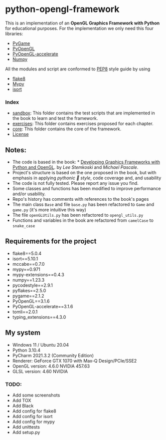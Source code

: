 # python-opengl-framework

This is an implementation of an **OpenGL Graphics Framework with Python** for educational purposes. For the implementation 
we only need this four libraries:

 - [PyGame](https://www.pygame.org)
 - [PyOpenGL](http://pyopengl.sourceforge.net)
 - [PyOpenGL-accelerate](https://pypi.org/project/PyOpenGL-accelerate/)
 - [Numpy](https://numpy.org)

All the modules and script are conformed to [PEP8](https://www.python.org/dev/peps/pep-0008/) style guide by using
 - [flake8](https://flake8.pycqa.org/en/latest/)
 - [Mypy](http://mypy-lang.org/)
 - [isort](https://pycqa.github.io/isort/)

### Index
 - [sandbox](https://github.com/newpaxonian/python-opengl-framework/tree/main/sandbox): This folder contains the test scripts that are implemented in the book to learn and test the framework.
 - [exercises](https://github.com/newpaxonian/python-opengl-framework/tree/main/exercises): This folder contains exercises proposed for each chapter.
 - [core](https://github.com/newpaxonian/python-opengl-framework/tree/main/core): This folder contains the core of the framework.
 - [License](#license)

## Notes:
 - The code is based in the book: * [Developing Graphics Frameworks with Python and OpenGL](https://library.oapen.org/handle/20.500.12657/48838).
by *Lee Stemkoski* and *Michael Pascale*.
 - Project's structure is based on the one proposed in the book, 
but with emphasis in applying *pythonic 🐍 style*, code coverage and, and usability
 - The code is not fully tested. Please report any issue you find.
 - Some classes and functions has been modified to improve performance and/or usability.
 - Repo's history has comments with references to the book's pages
 - The main class ```Base``` and file ```base.py``` has been refactored to ```Game``` and ```game.py``` (it's more intuitive this way)
 - The file ```openGLUtils.py``` has been refactored to ```opengl_utils.py```
 - Functions and variables in the book are refactored from ```camelCase``` to ```snake_case```

## Requirements for the project
 - flake8==5.0.4
 - isort==5.10.1
 - mccabe==0.7.0
 - mypy==0.971
 - mypy-extensions==0.4.3
 - numpy==1.23.3
 - pycodestyle==2.9.1
 - pyflakes==2.5.0
 - pygame==2.1.2
 - PyOpenGL==3.1.6
 - PyOpenGL-accelerate==3.1.6
 - tomli==2.0.1
 - typing_extensions==4.3.0

## My system
 - Windows 11 / Ubuntu 20.04
 - Python 3.10.4
 - PyCharm 2021.3.2 (Community Edition)
 - Renderer: GeForce GTX 1070 with Max-Q Design/PCIe/SSE2
 - OpenGL version: 4.6.0 NVIDIA 457.63
 - GLSL version: 4.60 NVIDIA



### TODO:
 - Add some screenshots
 - Add TOX
 - Add Black
 - Add config for flake8
 - Add config for isort
 - Add config for mypy
 - Add unittests
 - Add setup.py
